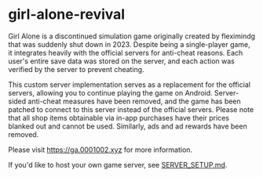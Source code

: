 # girl-alone-revival

Girl Alone is a discontinued simulation game originally created by fleximindg that was suddenly shut down in 2023. Despite being a single-player game, it integrates heavily with the official servers for anti-cheat reasons. Each user's entire save data was stored on the server, and each action was verified by the server to prevent cheating.

This custom server implementation serves as a replacement for the official servers, allowing you to continue playing the game on Android. Server-sided anti-cheat measures have been removed, and the game has been patched to connect to this server instead of the official servers. Please note that all shop items obtainable via in-app purchases have their prices blanked out and cannot be used. Similarly, ads and ad rewards have been removed. 

Please visit <https://ga.0001002.xyz> for more information.

If you'd like to host your own game server, see [SERVER_SETUP.md](SERVER_SETUP.md).
